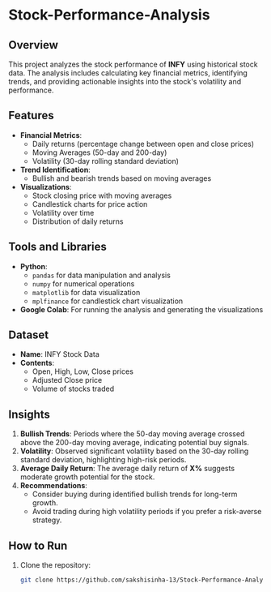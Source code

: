 # Stock-Performance-Analysis

## Overview
This project analyzes the stock performance of **INFY** using historical stock data. The analysis includes calculating key financial metrics, identifying trends, and providing actionable insights into the stock's volatility and performance.

## Features
- **Financial Metrics**:
  - Daily returns (percentage change between open and close prices)
  - Moving Averages (50-day and 200-day)
  - Volatility (30-day rolling standard deviation)
- **Trend Identification**:
  - Bullish and bearish trends based on moving averages
- **Visualizations**:
  - Stock closing price with moving averages
  - Candlestick charts for price action
  - Volatility over time
  - Distribution of daily returns

## Tools and Libraries
- **Python**:
  - `pandas` for data manipulation and analysis
  - `numpy` for numerical operations
  - `matplotlib` for data visualization
  - `mplfinance` for candlestick chart visualization
- **Google Colab**: For running the analysis and generating the visualizations

## Dataset
- **Name**: INFY Stock Data
- **Contents**:
  - Open, High, Low, Close prices
  - Adjusted Close price
  - Volume of stocks traded

## Insights
1. **Bullish Trends**: Periods where the 50-day moving average crossed above the 200-day moving average, indicating potential buy signals.
2. **Volatility**: Observed significant volatility based on the 30-day rolling standard deviation, highlighting high-risk periods.
3. **Average Daily Return**: The average daily return of **X%** suggests moderate growth potential for the stock.
4. **Recommendations**:
   - Consider buying during identified bullish trends for long-term growth.
   - Avoid trading during high volatility periods if you prefer a risk-averse strategy.

## How to Run
1. Clone the repository:
   ```bash
   git clone https://github.com/sakshisinha-13/Stock-Performance-Analysis.git
